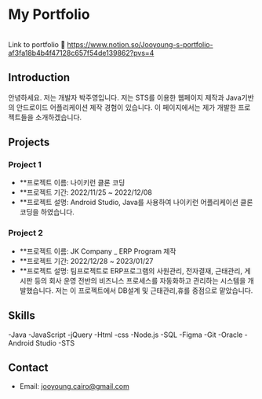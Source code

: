 
# My Portfolio
<br> Link to portfolio 💁‍ https://www.notion.so/Jooyoung-s-portfolio-af3fa18b4b4f47128c657f54de139862?pvs=4 </br>

## Introduction

안녕하세요. 저는 개발자 박주영입니다. 저는 STS를 이용한 웹페이지 제작과 Java기반의 안드로이드 어플리케이션 제작 경험이 있습니다. 이 페이지에서는 제가 개발한 프로젝트들을 소개하겠습니다. 

## Projects

### Project 1

- **프로젝트 이름: 나이키런 클론 코딩
- **프로젝트 기간: 2022/11/25 ~ 2022/12/08
- **프로젝트 설명: Android Studio, Java를 사용하여 나이키런 어플리케이션 클론 코딩을 하였습니다.

### Project 2

- **프로젝트 이름: JK Company _ ERP Program 제작
- **프로젝트 기간: 2022/12/28 ~ 2023/01/27
- **프로젝트 설명: 팀프로젝트로 ERP프로그램의 사원관리, 전자결재, 근태관리, 게시판 등의 회사 운영 전반의 비즈니스 프로세스를 자동화하고 관리하는 시스템을 개발했습니다.
                  저는 이 프로젝트에서 DB설계 및 근태관리,휴를 중점으로 맡았습니다. 

## Skills
-Java
-JavaScript
-jQuery
-Html
-css
-Node.js
-SQL
-Figma
-Git
-Oracle
-Android Studio
-STS



## Contact

- Email: jooyoung.cairo@gmail.com
